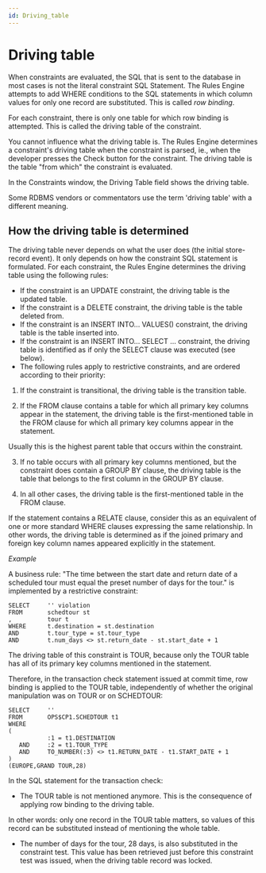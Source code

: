 ```yaml
---
id: Driving_table
---
```


# Driving table

When constraints are evaluated, the SQL that is sent to the database in most cases is not the literal constraint SQL Statement. The Rules Engine attempts to add WHERE conditions to the SQL statements in which column values for only one record are substituted. This is called *row binding*.

For each constraint, there is only one table for which row binding is attempted. This is called the driving table of the constraint.

You cannot influence what the driving table is. The Rules Engine determines a constraint's driving table when the constraint is parsed, ie., when the developer presses the Check button for the constraint. The driving table is the table "from which" the constraint is evaluated.

In the Constraints window, the Driving Table field shows the driving table.

Some RDBMS vendors or commentators use the term 'driving table' with a different meaning.

## How the driving table is determined

The driving table never depends on what the user does (the initial store-record event). It only depends on how the constraint SQL statement is formulated. For each constraint, the Rules Engine determines the driving table using the following rules:

- If the constraint is an UPDATE constraint, the driving table is the updated table.
- If the constraint is a DELETE constraint, the driving table is the table deleted from.
- If the constraint is an INSERT INTO... VALUES() constraint, the driving table is the table inserted into.
- If the constraint is an INSERT INTO... SELECT ... constraint, the driving table is identified as if only the SELECT clause was executed (see below).
- The following rules apply to restrictive constraints, and are ordered according to their priority:

1. If the constraint is transitional, the driving table is the transition table.

2. If the FROM clause contains a table for which all primary key columns appear in the statement, the driving table is the first-mentioned table in the FROM clause for which all primary key columns appear in the statement.

Usually this is the highest parent table that occurs within the constraint.

3. If no table occurs with all primary key columns mentioned, but the constraint does contain a GROUP BY clause, the driving table is the table that belongs to the first column in the GROUP BY clause.

4. In all other cases, the driving table is the first-mentioned table in the FROM clause.

If the statement contains a RELATE clause, consider this as an equivalent of one or more standard WHERE clauses expressing the same relationship. In other words, the driving table is determined as if the joined primary and foreign key column names appeared explicitly in the statement.

*Example*

A business rule: "The time between the start date and return date of a scheduled tour must equal the preset number of days for the tour." is implemented by a restrictive constraint:

```
SELECT     '' violation
FROM       schedtour st
,          tour t
WHERE      t.destination = st.destination
AND        t.tour_type = st.tour_type
AND        t.num_days <> st.return_date - st.start_date + 1
```

The driving table of this constraint is TOUR, because only the TOUR table has all of its primary key columns mentioned in the statement.

Therefore, in the transaction check statement issued at commit time, row binding is applied to the TOUR table, independently of whether the original manipulation was on TOUR or on SCHEDTOUR:

```
SELECT     ''
FROM       OPS$CP1.SCHEDTOUR t1
WHERE   
(
           :1 = t1.DESTINATION
   AND     :2 = t1.TOUR_TYPE
   AND     TO_NUMBER(:3) <> t1.RETURN_DATE - t1.START_DATE + 1
)
(EUROPE,GRAND TOUR,28)
```

In the SQL statement for the transaction check:

- The TOUR table is not mentioned anymore. This is the consequence of applying row binding to the driving table.

In other words: only one record in the TOUR table matters, so values of this record can be substituted instead of mentioning the whole table.

- The number of days for the tour, 28 days, is also substituted in the constraint test. This value has been retrieved just before this constraint test was issued, when the driving table record was locked.